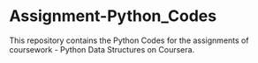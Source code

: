 # Assignment-Python_Codes
This repository contains the Python Codes for the assignments of coursework - Python Data Structures on Coursera.

